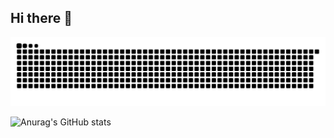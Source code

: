 ## Hi there 👋

<!--
**eda-ginger/eda-ginger** is a ✨ _special_ ✨ repository because its `README.md` (this file) appears on your GitHub profile.

Here are some ideas to get you started:

- 🔭 I’m currently working on ...
- 🌱 I’m currently learning ...
- 👯 I’m looking to collaborate on ...
- 🤔 I’m looking for help with ...
- 💬 Ask me about ...
- 📫 How to reach me: ...
- 😄 Pronouns: ...
- ⚡ Fun fact: ...
-->

<img src="https://github.com/eda-ginger/eda-ginger/blob/output/github-contribution-grid-snake.svg"/>


![Anurag's GitHub stats](https://github-readme-stats.vercel.app/api?username=eda-ginger&show_icons=true&theme=shadow_green)
